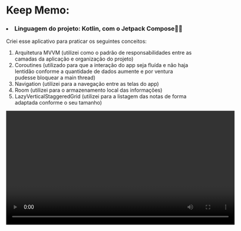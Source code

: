 # Keep Memo:
<p> 
  
### <li> Linguagem do projeto: Kotlin, com o Jetpack Compose🚀🚀 </li>

Criei esse aplicativo para praticar os seguintes conceitos:

1. Arquitetura MVVM (utilizei como o padrão de responsabilidades entre as camadas da aplicação e organização do projeto)
2. Coroutines (utilizado para que a interação do app seja fluída e não haja lentidão conforme a quantidade de dados aumente e por ventura pudesse bloquear a main thread)
3. Navigation (utilizei para a navegação entre as telas do app)
4. Room (utilizei para o armazenamento local das informações)
5. LazyVerticalStaggeredGrid (utilizei para a listagem das notas de forma adaptada conforme o seu tamanho)

<video
  controls
  src="https://github.com/user-attachments/assets/8c9be6ee-6a03-4593-af8f-6a643e29f4b9"
  width="620">
</video>
